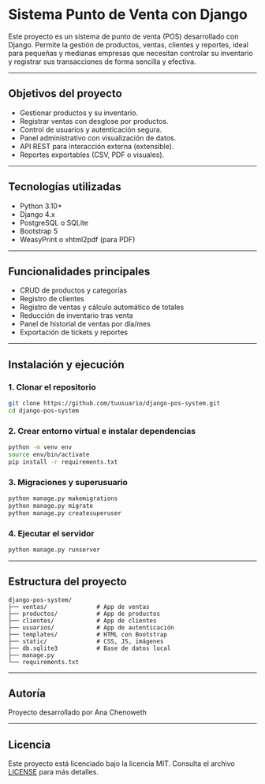
# Sistema Punto de Venta con Django

Este proyecto es un sistema de punto de venta (POS) desarrollado con Django. Permite la gestión de productos, ventas, clientes y reportes, ideal para pequeñas y medianas empresas que necesitan controlar su inventario y registrar sus transacciones de forma sencilla y efectiva.

---

## Objetivos del proyecto

- Gestionar productos y su inventario.
- Registrar ventas con desglose por productos.
- Control de usuarios y autenticación segura.
- Panel administrativo con visualización de datos.
- API REST para interacción externa (extensible).
- Reportes exportables (CSV, PDF o visuales).

---

## Tecnologías utilizadas

- Python 3.10+
- Django 4.x
- PostgreSQL o SQLite
- Bootstrap 5
- WeasyPrint o xhtml2pdf (para PDF)

---

## Funcionalidades principales

- CRUD de productos y categorías
- Registro de clientes
- Registro de ventas y cálculo automático de totales
- Reducción de inventario tras venta
- Panel de historial de ventas por día/mes
- Exportación de tickets y reportes

---

## Instalación y ejecución

### 1. Clonar el repositorio

```bash
git clone https://github.com/tuusuario/django-pos-system.git
cd django-pos-system
```

### 2. Crear entorno virtual e instalar dependencias

```bash
python -m venv env
source env/bin/activate
pip install -r requirements.txt
```

### 3. Migraciones y superusuario

```bash
python manage.py makemigrations
python manage.py migrate
python manage.py createsuperuser
```

### 4. Ejecutar el servidor

```bash
python manage.py runserver
```

---

## Estructura del proyecto

```
django-pos-system/
├── ventas/              # App de ventas
├── productos/           # App de productos
├── clientes/            # App de clientes
├── usuarios/            # App de autenticación
├── templates/           # HTML con Bootstrap
├── static/              # CSS, JS, imágenes
├── db.sqlite3           # Base de datos local
├── manage.py
└── requirements.txt
```

---

## Autoría

Proyecto desarrollado por Ana Chenoweth

---

## Licencia

Este proyecto está licenciado bajo la licencia MIT. Consulta el archivo [LICENSE](./LICENSE) para más detalles.

